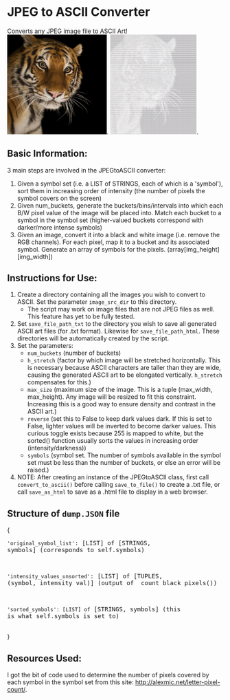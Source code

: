 # JPEG to ASCII Converter
Converts any JPEG image file to ASCII Art!
<img src=markdown_images/tiger.jpg width="46%">.
<img src=markdown_images/ascii_tiger.JPG width="40%">.

## Basic Information:
3 main steps are involved in the JPEGtoASCII converter:
1. Given a symbol set (i.e. a LIST of STRINGS, each of which is a 'symbol'), sort them in increasing order of intensity (the number of pixels the symbol covers on the screen)
2. Given num_buckets, generate the buckets/bins/intervals into which each B/W pixel value of the image will be placed into. Match each bucket to a symbol in the symbol set (higher-valued buckets correspond with darker/more intense symbols)
3. Given an image, convert it into a black and white image (i.e. remove the RGB channels). For each pixel, map it to a bucket and its associated symbol. Generate an array of symbols for the pixels. (array[img_height][img_width])

## Instructions for Use:
1. Create a directory containing all the images you wish to convert to ASCII. Set the parameter `image_src_dir` to this directory. 
    - The script may work on image files that are not JPEG files as well. This feature has yet to be fully tested.
2. Set `save_file_path_txt` to the directory you wish to save all generated ASCII art files (for .txt format). Likewise for `save_file_path_html`. These directories will be automatically created by the script.
3. Set the parameters:
    - `num_buckets` (number of buckets)
    - `h_stretch` (factor by which image will be stretched horizontally. This is necessary because ASCII characters are taller than they are wide, causing the generated ASCII art to be elongated vertically.   `h_stretch` compensates for this.)
    - `max_size` (maximum size of the image. This is a tuple (max_width, max_height). Any image will be resized to fit this constraint. Increasing this is a good way to ensure density and contrast in the ASCII art.)
    - `reverse` (set this to False to keep dark values dark. If this is set to False, lighter values will be inverted to become darker values. This curious toggle exists because 255 is mapped to white, but the sorted() function usually sorts the values in increasing order (intensity/darkness))
    - `symbols` (symbol set. The number of symbols available in the symbol set must be less than the number of buckets, or else an error will be raised.)
4. NOTE: After creating an instance of the JPEGtoASCII class, first call `convert_to_ascii()` before calling `save_to_file()` to create a .txt file, or call `save_as_html` to save as a .html file to display in a web browser.

## Structure of `dump.JSON` file
{<br/>
    <pre>`'original_symbol_list'`: [LIST] of [STRINGS, symbols] (corresponds to self.symbols) </pre> <br/>
    <pre>`'intensity_values_unsorted'`: [LIST] of [TUPLES, (symbol, intensity_val)] (output of _count_black_pixels()) </pre> <br/>
    <pre>`'sorted_symbols': [LIST] of` [STRINGS, symbols] (this is what self.symbols is set to) </pre> <br/>
}

## Resources Used:
I got the bit of code used to determine the number of pixels covered by each symbol in the symbol set from this site: http://alexmic.net/letter-pixel-count/. 
